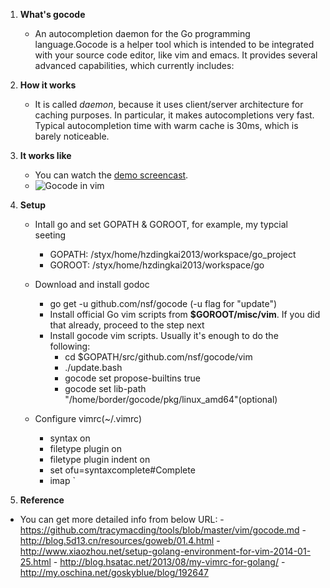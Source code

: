 1. **What's gocode**
    - An autocompletion daemon for the Go programming language.Gocode is a helper tool which is intended to be integrated with your source code editor, like vim and emacs. It provides several advanced capabilities, which currently includes:

2. **How it works**
    - It is called *daemon*, because it uses client/server architecture for caching purposes. In particular, it makes autocompletions very fast. Typical autocompletion time with warm cache is 30ms, which is barely noticeable.

3. **It works like**
    - You can watch the [demo screencast](http://nosmileface.ru/images/gocode-demo.swf).
    - ![Gocode in vim](http://nosmileface.ru/images/gocode-screenshot.png)

4. **Setup**
    - Intall go and set GOPATH & GOROOT, for example, my typcial seeting
        - GOPATH: /styx/home/hzdingkai2013/workspace/go_project
        - GOROOT: /styx/home/hzdingkai2013/workspace/go

    - Download and install godoc
        - go get -u github.com/nsf/gocode (-u flag for "update")
        - Install official Go vim scripts from **$GOROOT/misc/vim**. If you did that already, proceed to the step next
        - Install gocode vim scripts. Usually it's enough to do the following:
            - cd $GOPATH/src/github.com/nsf/gocode/vim
            - ./update.bash
            - gocode set propose-builtins true
            - gocode set lib-path "/home/border/gocode/pkg/linux_amd64"(optional)
    - Configure vimrc(~/.vimrc)
        - syntax on 
        - filetype plugin on
        - filetype plugin indent on
        - set ofu=syntaxcomplete#Complete
        - imap <silent> ` <C-X><C-O>

5. **Reference**
  - You can get more detailed info from below URL:
        - https://github.com/tracymacding/tools/blob/master/vim/gocode.md
        - http://blog.5d13.cn/resources/goweb/01.4.html
        - http://www.xiaozhou.net/setup-golang-environment-for-vim-2014-01-25.html
        - http://blog.hsatac.net/2013/08/my-vimrc-for-golang/
        - http://my.oschina.net/goskyblue/blog/192647
